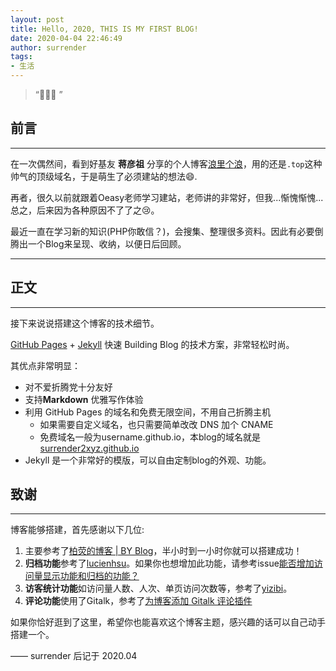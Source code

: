 ```yaml
---
layout: post
title: Hello, 2020, THIS IS MY FIRST BLOG!
date: 2020-04-04 22:46:49
author: surrender
tags:
- 生活
---
```


> “🙉🙉🙉 ”

## 前言

---

在一次偶然间，看到好基友 **蒋彦祖** 分享的个人博客[浪里个浪](https://hailangjiang.top/)，用的还是`.top`这种帅气的顶级域名，于是萌生了必须建站的想法:smile:.

再者，很久以前就跟着Oeasy老师学习建站，老师讲的非常好，但我...惭愧惭愧...总之，后来因为各种原因不了了之:cry:。

最近一直在学习新的知识(PHP你敢信？)，会搜集、整理很多资料。因此有必要倒腾出一个Blog来呈现、收纳，以便日后回顾。

---

## 正文

---

接下来说说搭建这个博客的技术细节。  

 [GitHub Pages](https://pages.github.com/) + [Jekyll](http://jekyllrb.com/) 快速 Building Blog 的技术方案，非常轻松时尚。

其优点非常明显：

* 对不爱折腾党十分友好
* 支持**Markdown** 优雅写作体验
* 利用 GitHub Pages 的域名和免费无限空间，不用自己折腾主机
	* 如果需要自定义域名，也只需要简单改改 DNS 加个 CNAME
	* 免费域名一般为username.github.io，本blog的域名就是[surrender2xyz.github.io](https://surrender2xyz.github.io/)
* Jekyll 是一个非常好的模版，可以自由定制blog的外观、功能。

## 致谢

---

博客能够搭建，首先感谢以下几位:

1. 主要参考了[柏荧的博客 | BY Blog](http://qiubaiying.github.io/)，半小时到一小时你就可以搭建成功！
2. **归档功能**参考了[lucienhsu](https://github.com/lucienhsu/lucienhsu.github.io)。如果你也想增加此功能，请参考issue[能否增加访问量显示功能和归档的功能？](https://github.com/qiubaiying/qiubaiying.github.io/issues/178)
3. **访客统计功能**如访问量人数、人次、单页访问次数等，参考了[yizibi](https://github.com/yizibi/yizibi.github.io)。
4. **评论功能**使用了Gitalk，参考了[为博客添加 Gitalk 评论插件](http://qiubaiying.vip/2017/12/19/为博客添加-Gitalk-评论插件/)

如果你恰好逛到了这里，希望你也能喜欢这个博客主题，感兴趣的话可以自己动手搭建一个。

—— surrender 后记于 2020.04


